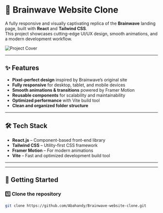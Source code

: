 # 🧠 Brainwave Website Clone

A fully responsive and visually captivating replica of the **Brainwave** landing page, built with **React** and **Tailwind CSS**.  
This project showcases cutting-edge UI/UX design, smooth animations, and a modern development workflow.

![Project Cover](https://i.ibb.co/Kqdv8j1/Image-from.png)

---

## ✨ Features

- **Pixel-perfect design** inspired by Brainwave’s original site  
- **Fully responsive** for desktop, tablet, and mobile devices  
- **Smooth animations & transitions** powered by Framer Motion  
- **Reusable components** for scalability and maintainability  
- **Optimized performance** with Vite build tool  
- **Clean and organized folder structure**  

---

## 🛠️ Tech Stack

- **React.js** – Component-based front-end library  
- **Tailwind CSS** – Utility-first CSS framework  
- **Framer Motion** – For modern animations  
- **Vite** – Fast and optimized development build tool  

---



---

## 🚀 Getting Started

### 1️⃣ Clone the repository
```bash
git clone https://github.com/Abahandy/Brainwave-website-clone.git
